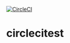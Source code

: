 [![CircleCI](https://circleci.com/gh/doga/circlecitest.svg?style=svg)](https://circleci.com/gh/doga/circlecitest)

# circlecitest
